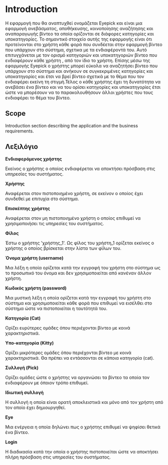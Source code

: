 # Introduction

 Η εφαρμογή που θα αναπτυχθεί ονομάζεται Eyepick και είναι μια εφαρμογή ανεβάσματος, αποθήκευσης, κοινοποίησης αναζήτησης και αναπαραγωγής βίντεο τα οποία ορίζονται σε διάφορες κατηγορίες και υποκατηγορίες. Το σημαντικό στοιχείο αυτής της εφαρμογής είναι ότι  προτείνονται στο χρήστη κάθε φορά που συνδέεται στην εφαρμογή βίντεο που υπάρχουν στο σύστημα, σχετικα με τα ενδιαφέροντά του. Αυτό επιτυγχάνεται με τον ορισμό κατηγοριών και υποκατηγοριών βίντεο που ενδιαφέρουν κάθε χρήστη , από τον ίδιο το χρήστη. Επίσης μέσω της εφαρμογής Eyepick ο χρήστης μπορεί εύκολα να αναζητήσει βίντεο που υπάρχουν στο σύστημα και ανήκουν σε συγκεκριμένες κατηγορίες και υποκατηγορίες και έτσι να βρεί βίντεο σχετικά με το θέμα που τον ενδιαφέρει εκείνη τη στιγμή.Τέλος ο κάθε χρήστης έχει τη δυνατότητα να ανεβάσει ένα βίντεο και να του ορίσει κατηγορίες και υποκατηγορίες έτσι ώστε να μπορέσουν να το παρακολουθήσουν άλλοι χρήστες που τους ενδιαφέρει το θέμα του βίντεο.
 
## Scope

Introduction section describing the application and the business requirements.

## Λεξιλόγιο

**Ενδιαφερόμενος χρήστης**

Εκείνος ο χρήστης ο οποίος ενδιαφέρεται να αποκτήσει πρόσβαση στις υπηρεσίες του συστήματος.

**Χρήστης**

Αναφέρεται στον πιστοποιημένο χρήστη, σε εκείνον ο οποίος έχει συνδεθεί με επιτυχία στο σύστημα.

**Επισκέπτης χρήστης**

Αναφέρεται στον μη πιστοποιημένο χρήστη ο οποίος επιθυμεί να χρησιμοποιήσει τις υπηρεσίες του συστήματος.

**Φίλος**

Έστω ο χρήστης 'χρήστης_1'. Ως φίλος του χρήστη_1 ορίζεται εκείνος ο χρήστης ο οποίος βρίσκεται στην λίστα των φίλων του.

**Όνομα χρήστη (username)**

Μια λέξη η οποία ορίζεται κατά την εγγραφή του χρήστη στο σύστημα ως το προσωπικό του όνομα και δεν χρησιμοποιείται από κανέναν άλλον χρήστη.

**Κωδικός χρήστη (password)**

Μια μυστική λέξη η οποία ορίζεται κατά την εγγραφή του χρήστη στο σύστημα και χρησιμοποιείται κάθε φορά που επιθυμεί να εισέλθει στο σύστημα ώστε να πιστοποιείται η ταυτότητά του. 

**Κατηγορία (Cat)**

Ορίζει ευρύτερες ομάδες όπου περιέχονται βίντεο με κοινά χαρακτηριστικά.

**Υπο-κατηγορία (Kitty)**

Ορίζει μικρότερες ομάδες όπου περιέχονται βίντεο με κοινά χαρακτηριστικά. Θα πρέπει να εντάσσονται σε κάποια κατηγορία (cat).


**Συλλογή (Pick)**

Ορίζει ομάδες ώστε ο χρήστης να οργανώσει τα βίντεο τα οποία τον ενδιαφέρουν με όποιον τρόπο επιθυμεί.

**Ιδιωτική συλλογή**

Η συλλογή η οποία είναι ορατή αποκλειστικά και μόνο από τον χρήστη από τον οποίο έχει δημιουργηθεί.

**Eye**

Μια ενέργεια η οποία δηλώνει πως ο χρήστης επιθυμεί να ψηφίσει θετικά ένα βίντεο.


**Login**

Η διαδικασία κατά την οποία ο χρήστης πιστοποιείται ώστε να αποκτήσει πλήρη πρόσβαση στις υπηρεσίες του συστήματος.



